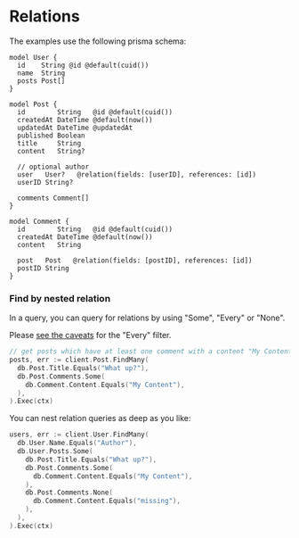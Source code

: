 # Relations

The examples use the following prisma schema:

```prisma
model User {
  id    String @id @default(cuid())
  name  String
  posts Post[]
}

model Post {
  id        String   @id @default(cuid())
  createdAt DateTime @default(now())
  updatedAt DateTime @updatedAt
  published Boolean
  title     String
  content   String?

  // optional author
  user   User?   @relation(fields: [userID], references: [id])
  userID String?

  comments Comment[]
}

model Comment {
  id        String   @id @default(cuid())
  createdAt DateTime @default(now())
  content   String

  post   Post   @relation(fields: [postID], references: [id])
  postID String
}
```

### Find by nested relation

In a query, you can query for relations by using "Some", "Every" or "None".

Please [see the caveats](https://github.com/prisma/prisma/issues/18193) for the "Every" filter.

```go
// get posts which have at least one comment with a content "My Content" and that post's titles are all "What up?"
posts, err := client.Post.FindMany(
  db.Post.Title.Equals("What up?"),
  db.Post.Comments.Some(
    db.Comment.Content.Equals("My Content"),
  ),
).Exec(ctx)
```

You can nest relation queries as deep as you like:

```go
users, err := client.User.FindMany(
  db.User.Name.Equals("Author"),
  db.User.Posts.Some(
    db.Post.Title.Equals("What up?"),
    db.Post.Comments.Some(
      db.Comment.Content.Equals("My Content"),
    ),
    db.Post.Comments.None(
      db.Comment.Content.Equals("missing"),
    ),
  ),
).Exec(ctx)
```
